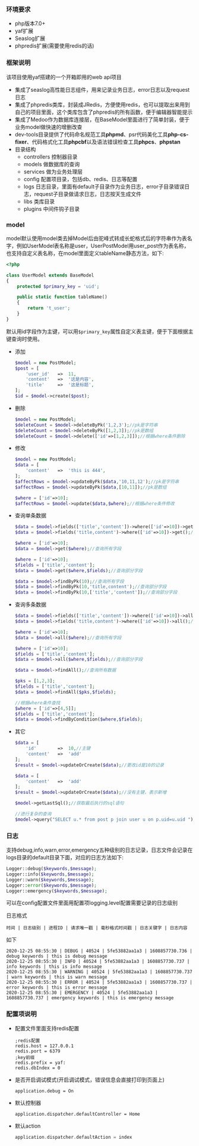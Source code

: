 ### 环境要求
- php版本7.0+
- yaf扩展
- Seaslog扩展
- phpredis扩展(需要使用redis的话)


### 框架说明
该项目使用yaf搭建的一个开箱即用的web api项目
- 集成了seaslog高性能日志组件，用来记录业务日志，error日志以及request日志
- 集成了phpredis类库，封装成JRedis，方便使用redis，也可以提取出来用到自己的项目里面，这个类库包含了phpredis的所有函数，便于编辑器智能提示
- 集成了Medoo作为数据库连接层，在BaseModel里面进行了简单封装，便于业务model做快速的增删改查
- dev-tools目录提供了代码命名规范工具**phpmd**、psr代码美化工具**php-cs-fixer**、代码格式化工具**phpcbf**以及语法错误检查工具**phpcs**、**phpstan**
- 目录结构
  - controllers  控制器目录
  - models 做数据库的查询
  - services 做为业务处理层
  - config 配置项目录，包括db、redis、日志等配置
  - logs 日志目录，里面有default子目录作为业务日志，error子目录错误日志，request子目录做请求日志，日志按天生成文件
  - libs 类库目录
  - plugins 中间件钩子目录

### model

model默认使用model类去掉Model后由驼峰式转成长蛇格式后的字符串作为表名字，例如UserModel表名称是user，UserPostModel用user_post作为表名称，也支持自定义表名称，在model里面定义tableName静态方法，如下:

```php
<?php

class UserModel extends BaseModel
{
    protected $primary_key = 'uid';

    public static function tableName()
    {
        return 't_user';
    }
}
```

默认用id字段作为主键，可以用`$primary_key`属性自定义表主键，便于下面根据主键查询时使用。

- 添加

  ```php
  $model = new PostModel;
  $post = [
      'user_id'   =>  11,
      'content'   =>  '这是内容',
      'title'     =>  '这是标题',
  ];
  $id = $model->create($post);
  ```

- 删除

  ```php
  $model = new PostModel;
  $deleteCount = $model->deleteByPk('1,2,3');//pk是字符串
  $deleteCount = $model->deleteByPk([1,2,3]);//pk是数组
  $deleteCount = $model->delete(['id'=>[1,2,3]]);//根据where条件删除
  ```

- 修改

  ```php
  $model = new PostModel;
  $data = [
      'content'   =>  'this is 444',
  ];
  $affectRows = $model->updateByPk($data,'10,11,12');//pk是字符串
  $affectRows = $model->updateByPk($data,[10,11]);//pk是数组
  
  $where = ['id'=>10];
  $affectRows = $model->update($data,$where);//根据where条件修改
  ```

- 查询单条数据

  ```php
  $data = $model->fields(['title','content'])->where(['id'=>10])->get();//查询字段是数组
  $data = $model->fields('title,content')->where(['id'=>10])->get();//查询字段是字符串
  
  $where = ['id'=>10];
  $data = $model->get($where);//查询所有字段
  
  $where = ['id'=>10];
  $fields = ['title','content'];
  $data = $model->get($where,$fields);//查询部分字段
  
  $data = $model->findByPk(10);//查询所有字段
  $data = $model->findByPk(10,'title,content');//查询部分字段
  $data = $model->findByPk(10,['title','content']);//查询部分字段
  ```

- 查询多条数据

  ```php
  $data = $model->fields(['title','content'])->where(['id'=>10])->all();//查询字段是数组
  $data = $model->fields('title,content')->where(['id'=>10])->all();//查询字段是字符串
  
  $where = ['id'=>10];
  $data = $model->all($where);//查询所有字段
  
  $where = ['id'=>10];
  $fields = ['title','content'];
  $data = $model->all($where,$fields);//查询部分字段
  
  $data = $model->findAll();//查询所有数据
  
  $pks = [1,2,3];
  $fields = ['title','content'];
  $data = $model->findAll($pks,$fields);
  
  //根据where条件查找
  $where = ['id'=>[4,5]];
  $fields = ['title','content'];
  $data = $model->findByCondition($where,$fields);
  ```

- 其它

  ```php
  $data = [
      'id'        =>  10,//主键
      'content'   =>  'add'
  ];
  $result = $model->updateOrCreate($data);//更改id是10的记录
  
  $data = [
      'content'   =>  'add'
  ];
  $result = $model->updateOrCreate($data);//没有主键，表示新增
  
  $model->getLastSql();//获取最后执行的sql语句
  
  //进行复杂的查询
  $model->query("SELECT u.* from post p join user u on p.uid=u.uid ");
  ```

### 日志

支持debug,info,warn,error,emergency五种级别的日志记录，日志文件会记录在logs目录的default目录下面，对应的日志方法如下:

```php
Logger::debug($keywords,$message);
Logger::info($keywords,$message);
Logger::warn($keywords,$message);
Logger::error($keywords,$message);
Logger::emergency($keywords,$message);
```

可以在config配置文件里面用配置项logging.level配置需要记录的日志级别

日志格式
```shell
时间 | 日志级别 | 进程ID | 请求唯一戳 | 毫秒格式时间戳 | 日志关键字 | 日志内容
```
如下
```shell
2020-12-25 08:55:30 | DEBUG | 40524 | 5fe53882aa1a3 | 1608857730.736 | debug keywords | this is debug message
2020-12-25 08:55:30 | INFO | 40524 | 5fe53882aa1a3 | 1608857730.737 | info keywords | this is info message
2020-12-25 08:55:30 | WARNING | 40524 | 5fe53882aa1a3 | 1608857730.737 | warn keywords | this is warn message
2020-12-25 08:55:30 | ERROR | 40524 | 5fe53882aa1a3 | 1608857730.737 | error keywords | this is error message
2020-12-25 08:55:30 | EMERGENCY | 40524 | 5fe53882aa1a3 | 1608857730.737 | emergency keywords | this is emergency message

```
### 配置项说明

- 配置文件里面支持redis配置

  ```shell
  ;redis配置
  redis.host = 127.0.0.1
  redis.port = 6379
  ;key前缀
  redis.prefix = yaf: 
  redis.dbIndex = 0
  ```

- 是否开启调试模式(开启调试模式，错误信息会直接打印到页面上)

  ```SHEL
  application.debug = On
  ```

- 默认控制器

  ```shel
  application.dispatcher.defaultController = Home
  ```

- 默认action

  ```php
  application.dispatcher.defaultAction = index
  ```

  